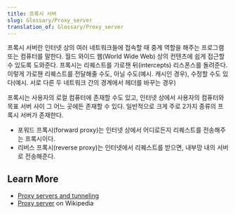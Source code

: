```yaml
---
title: 프록시 서버
slug: Glossary/Proxy_server
translation_of: Glossary/Proxy_server
---
```

프록시 서버란 인터넷 상의 여러 네트워크들에 접속할 때 중계 역할을 해주는 프로그램 또는 컴퓨터를 말한다. 월드 와이드 웹(World Wide Web) 상의 컨텐츠에 쉽게 접근할 수 있도록 도와준다. 프록시는 리퀘스트를 가로챈 뒤(intercepts) 리스폰스를 돌려준다. 이렇게 가로챈 리퀘스트를 전달해줄 수도, 아닐 수도(예시. 캐시인 경우), 수정할 수도 있다(예시. 서로 다른 두 네트워크 간의 경계에서 헤더를 바꾸는 경우)

프록시는 사용자의 로컬 컴퓨터에 존재할 수도 있고, 인터넷 상에서 사용자의 컴퓨터와 목표 서버 사이 그 어느 곳에든 존재할 수 있다. 일반적으로 크게 주로 2가지 종류의 프록시 서버가 존재한다.

- 포워드 프록시(forward proxy)는 인터넷 상에서 어디로든지 리퀘스트를 전송해주는 프록시이다.
- 리버스 프록시(reverse proxy)는 인터넷에서 리퀘스트를 받으면, 내부망 내의 서버로 전송해준다.

## Learn More

- [Proxy servers and tunneling](/ko/docs/Web/HTTP/Proxy_servers_and_tunneling)
- [Proxy server](https://en.wikipedia.org/wiki/Proxy_server) on Wikipedia
